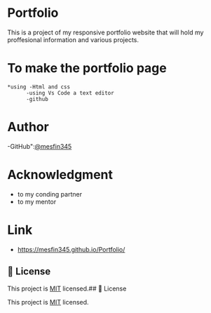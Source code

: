 # Portfolio

This is a project of my responsive portfolio website that will hold my proffesional information and various projects.

# To make the portfolio page

    *using -Html and css
          -using Vs Code a text editor
          -github

# Author

-GitHub":[@mesfin345](https://github.com/mesfin345)

# Acknowledgment

- to my conding partner
- to my mentor

# Link

- https://mesfin345.github.io/Portfolio/

## 📝 License

This project is [MIT](./MIT.md) licensed.## 📝 License

This project is [MIT](./MIT.md) licensed.
